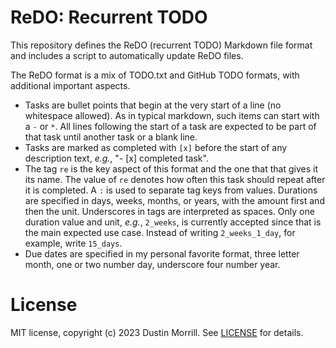 # ReDO: Recurrent TODO

This repository defines the ReDO (recurrent TODO) Markdown file format and includes a script to automatically update ReDO files.

The ReDO format is a mix of TODO.txt and GitHub TODO formats, with additional important aspects.
- Tasks are bullet points that begin at the very start of a line (no whitespace allowed). As in typical markdown, such items can start with a `-` or `*`. All lines following the start of a task are expected to be part of that task until another task or a blank line.
- Tasks are marked as completed with `[x]` before the start of any description text, *e.g.*, "- [x] completed task".
- The tag `re` is the key aspect of this format and the one that that gives it its name. The value of `re` denotes how often this task should repeat after it is completed. A `:` is used to separate tag keys from values. Durations are specified in days, weeks, months, or years, with the amount first and then the unit. Underscores in tags are interpreted as spaces. Only one duration value and unit, *e.g.*, `2_weeks`, is currently accepted since that is the main expected use case. Instead of writing `2_weeks_1_day`, for example, write `15_days`.
- Due dates are specified in my personal favorite format, three letter month, one or two number day, underscore four number year.


# License

MIT license, copyright (c) 2023 Dustin Morrill. See [LICENSE](LICENSE) for details.
